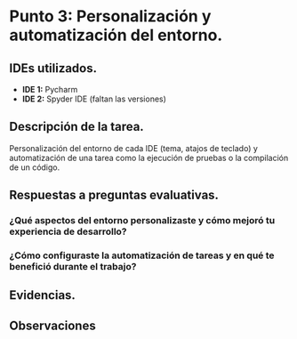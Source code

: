 # Punto 3: Personalización y automatización del entorno.

## IDEs utilizados.
- **IDE 1:** Pycharm
- **IDE 2:** Spyder IDE (faltan las versiones)

## Descripción de la tarea.
Personalización del entorno de cada IDE (tema, atajos de teclado) y automatización de una tarea como la ejecución de pruebas o la compilación de un código.

## Respuestas a preguntas evaluativas.
### ¿Qué aspectos del entorno personalizaste y cómo mejoró tu experiencia de desarrollo?

### ¿Cómo configuraste la automatización de tareas y en qué te benefició durante el trabajo?

## Evidencias.

## Observaciones